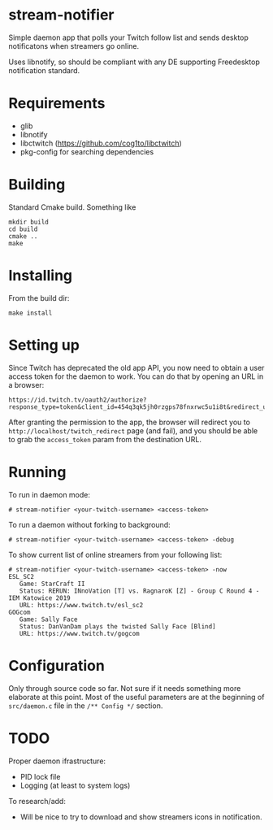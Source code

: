 # stream-notifier

Simple daemon app that polls your Twitch follow list and sends desktop notificatons when streamers go online.

Uses libnotify, so should be compliant with any DE supporting Freedesktop notification standard.

# Requirements

- glib
- libnotify
- libctwitch (https://github.com/cog1to/libctwitch)
- pkg-config for searching dependencies

# Building

Standard Cmake build. Something like

```
mkdir build
cd build
cmake ..
make
```

# Installing

From the build dir:

`make install`

# Setting up

Since Twitch has deprecated the old app API, you now need to obtain a user
access token for the daemon to work. You can do that by opening an URL in a
browser:

```
https://id.twitch.tv/oauth2/authorize?response_type=token&client_id=454q3qk5jh0rzgps78fnxrwc5u1i8t&redirect_uri=http://localhost/twitch_redirect&scope=user%3Aread%3Afollows&state=12345
```

After granting the permission to the app, the browser will redirect you to
`http://localhost/twitch_redirect` page (and fail), and you should be able to
grab the `access_token` param from the destination URL.

# Running

To run in daemon mode:

`# stream-notifier <your-twitch-username> <access-token>`

To run a daemon without forking to background:

`# stream-notifier <your-twitch-username> <access-token> -debug`

To show current list of online streamers from your following list:

```
# stream-notifier <your-twitch-username> <access-token> -now
ESL_SC2
   Game: StarCraft II
   Status: RERUN: INnoVation [T] vs. RagnaroK [Z] - Group C Round 4 - IEM Katowice 2019
   URL: https://www.twitch.tv/esl_sc2
GOGcom
   Game: Sally Face
   Status: DanVanDam plays the twisted Sally Face [Blind]
   URL: https://www.twitch.tv/gogcom
```

# Configuration

Only through source code so far. Not sure if it needs something more elaborate at this point. Most of the useful parameters are at the beginning of `src/daemon.c` file in the `/** Config */` section.

# TODO

Proper daemon ifrastructure:

- PID lock file
- Logging (at least to system logs)

To research/add:

- Will be nice to try to download and show streamers icons in notification.

